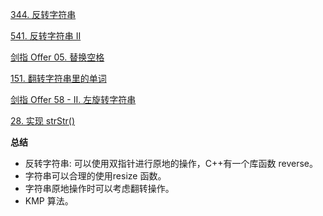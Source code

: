 

<a href="344.cpp">344. 反转字符串</a>

<a href="541.cpp">541. 反转字符串 II</a>

<a href="05.cpp">剑指 Offer 05. 替换空格</a>

<a href="151.cpp">151. 翻转字符串里的单词</a>

<a href="58II.cpp">剑指 Offer 58 - II. 左旋转字符串</a>

<a href="28.cpp">28. 实现 strStr()</a>

**总结**

- 反转字符串: 可以使用双指针进行原地的操作，C++有一个库函数 reverse。
- 字符串可以合理的使用resize 函数。
- 字符串原地操作时可以考虑翻转操作。
- KMP 算法。
